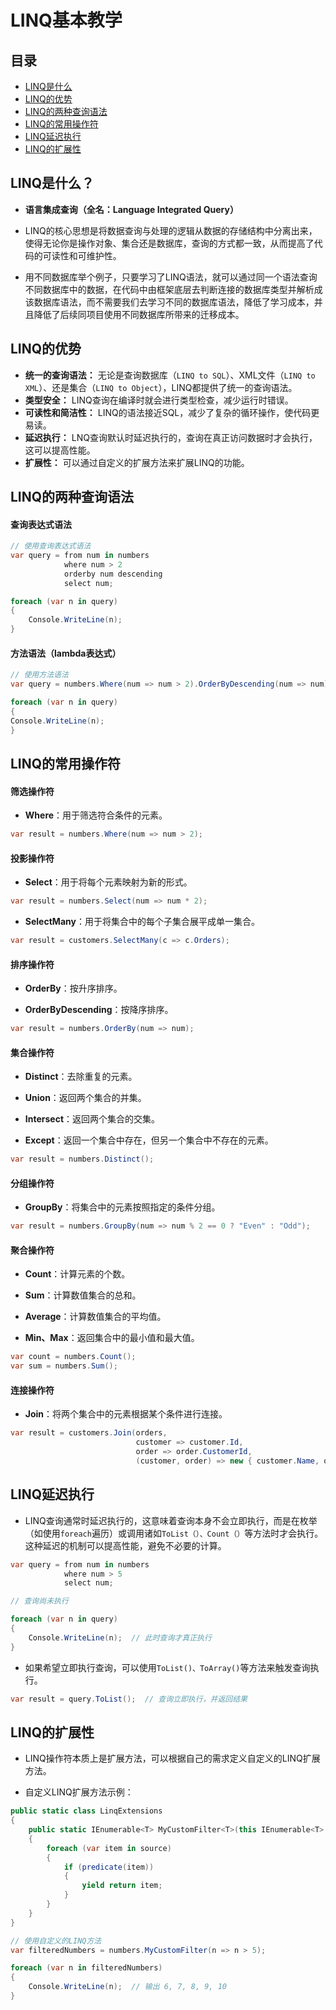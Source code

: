 # LINQ基本教学
## 目录

- [LINQ是什么](#LINQ是什么)
- [LINQ的优势](#LINQ的优势)
- [LINQ的两种查询语法](#LINQ的两种查询语法)
- [LINQ的常用操作符](#LINQ的常用操作符)
- [LINQ延迟执行](#LINQ延迟执行)
- [LINQ的扩展性](#LINQ的扩展性)
 
## LINQ是什么？

* **语言集成查询（全名：Language Integrated Query）**

* LINQ的核心思想是将数据查询与处理的逻辑从数据的存储结构中分离出来，使得无论你是操作对象、集合还是数据库，查询的方式都一致，从而提高了代码的可读性和可维护性。

* 用不同数据库举个例子，只要学习了LINQ语法，就可以通过同一个语法查询不同数据库中的数据，在代码中由框架底层去判断连接的数据库类型并解析成该数据库语法，而不需要我们去学习不同的数据库语法，降低了学习成本，并且降低了后续同项目使用不同数据库所带来的迁移成本。

## LINQ的优势

* **统一的查询语法：** 无论是查询数据库（`LINQ to SQL`）、XML文件（`LINQ to XML`）、还是集合（`LINQ to Object`），LINQ都提供了统一的查询语法。
* **类型安全：** LINQ查询在编译时就会进行类型检查，减少运行时错误。
* **可读性和简洁性：** LINQ的语法接近SQL，减少了复杂的循环操作，使代码更易读。
* **延迟执行：** LNQ查询默认时延迟执行的，查询在真正访问数据时才会执行，这可以提高性能。
* **扩展性：** 可以通过自定义的扩展方法来扩展LINQ的功能。

## LINQ的两种查询语法

#### 查询表达式语法
``` C#
// 使用查询表达式语法
var query = from num in numbers
            where num > 2
            orderby num descending
            select num;

foreach (var n in query)
{
    Console.WriteLine(n);
}
```

#### 方法语法（lambda表达式）
``` C#
// 使用方法语法
var query = numbers.Where(num => num > 2).OrderByDescending(num => num);

foreach (var n in query)
{
Console.WriteLine(n);
}
```

## LINQ的常用操作符

#### 筛选操作符

* **Where**：用于筛选符合条件的元素。
``` C#
var result = numbers.Where(num => num > 2);
```
#### 投影操作符

* **Select**：用于将每个元素映射为新的形式。

``` C#
var result = numbers.Select(num => num * 2);
```

* **SelectMany**：用于将集合中的每个子集合展平成单一集合。

``` C#
var result = customers.SelectMany(c => c.Orders);
```

#### 排序操作符

* **OrderBy**：按升序排序。

* **OrderByDescending**：按降序排序。

``` C#
var result = numbers.OrderBy(num => num);
```

#### 集合操作符

* **Distinct**：去除重复的元素。

* **Union**：返回两个集合的并集。

* **Intersect**：返回两个集合的交集。

* **Except**：返回一个集合中存在，但另一个集合中不存在的元素。

``` C#
var result = numbers.Distinct();
```

#### 分组操作符

* **GroupBy**：将集合中的元素按照指定的条件分组。

```C#
var result = numbers.GroupBy(num => num % 2 == 0 ? "Even" : "Odd");
```

#### 聚合操作符

* **Count**：计算元素的个数。

* **Sum**：计算数值集合的总和。

* **Average**：计算数值集合的平均值。

* **Min、Max**：返回集合中的最小值和最大值。 

```C#
var count = numbers.Count();
var sum = numbers.Sum();
```

#### 连接操作符

* **Join**：将两个集合中的元素根据某个条件进行连接。

```C#
var result = customers.Join(orders,
                            customer => customer.Id,
                            order => order.CustomerId,
                            (customer, order) => new { customer.Name, order.OrderId });
```

## LINQ延迟执行

* LINQ查询通常时延迟执行的，这意味着查询本身不会立即执行，而是在枚举（如使用`foreach`遍历）或调用诸如`ToList（）、Count（）`等方法时才会执行。这种延迟的机制可以提高性能，避免不必要的计算。

```C#
var query = from num in numbers
            where num > 5
            select num;

// 查询尚未执行

foreach (var n in query)
{
    Console.WriteLine(n);  // 此时查询才真正执行
}
```

* 如果希望立即执行查询，可以使用`ToList()、ToArray()`等方法来触发查询执行。

```C#
var result = query.ToList();  // 查询立即执行，并返回结果	
```

## LINQ的扩展性

* LINQ操作符本质上是扩展方法，可以根据自己的需求定义自定义的LINQ扩展方法。

* 自定义LINQ扩展方法示例：

```C#
public static class LinqExtensions
{
    public static IEnumerable<T> MyCustomFilter<T>(this IEnumerable<T> source, Func<T, bool> predicate)
    {
        foreach (var item in source)
        {
            if (predicate(item))
            {
                yield return item;
            }
        }
    }
}

// 使用自定义的LINQ方法
var filteredNumbers = numbers.MyCustomFilter(n => n > 5);

foreach (var n in filteredNumbers)
{
    Console.WriteLine(n);  // 输出 6, 7, 8, 9, 10
}
```

